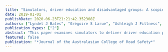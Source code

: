 ```yaml
---
title: "Simulators, driver education and disadvantaged groups: A scoping review"
date: 2019-01-01
publishDate: 2020-06-23T21:21:42.352308Z
authors: ["Lyndel J Bates", "Grégoire S Larue", "Ashleigh J Filtness", "Alana Hawkins"]
publication_types: ["2"]
abstract: "This paper examines simulators to deliver driver education programs for two very different populations (a) those who have specific impairments or intellectual disabilities and (b) those who may suffer disadvantage associated with their ethnicity. To do this we addressed two research questions (a) What role, if any, can simulation play as an education and/or training intervention for individuals disadvantaged because of individually-orientated concerns such as intellectual impairment or ADHD? (b) What role, if any, can simulation play as an education and/or training intervention for those who are disadvantaged because of their indigenous ethnicity? Technological developments have enabled the incorporation of driving simulators into driver education programs. A review of major databases using keywords identified 2,420 records. After duplicates were removed and screening occurred, thirteen studies were included in the review. The disadvantaged populations for the driver education initiatives that incorporated a simulator were very specific (e.g. intellectual disabilities) with no interventions for those disadvantaged because of ethnicity. A second search identified six papers that discussed interventions for indigenous populations. None of these interventions had a simulator component. The review highlights the need for high quality empirical research in the area of simulators, driver education and disadvantaged groups in order to inform policy development within this area. While there are some preliminary results indicating potential benefits, there is limited research evidence for an initiative of this type making it difficult to develop evidence based policy and practice. Therefore, when these types of initiatives are introduced, they need to be evaluated"
featured: false
publication: "*Journal of the Australasian College of Road Safety*"
---
```


